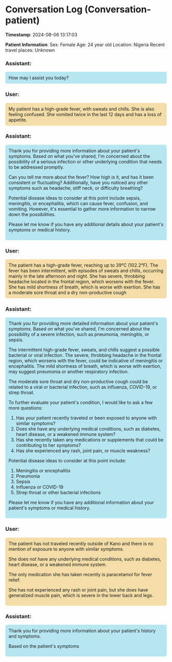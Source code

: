 # Conversation Log (Conversation-patient)

**Timestamp**: 2024-08-06 13:17:03

**Patient Information**:
Sex: Female
Age: 24 year old
Location: Nigeria
Recent travel places: Unknown


### Assistant:

<div style="background-color: #B7E6F3; padding: 10px; border-radius: 5px;">
How may I assist you today?
</div>

### User:

<div style="background-color: #F4DDA8; padding: 10px; border-radius: 5px;">
My patient has a high-grade fever, with sweats and chills. She is also feeling confused. She vomited twice in the last 12 days and has a loss of appetite.
</div>

### Assistant:

<div style="background-color: #B7E6F3; padding: 10px; border-radius: 5px;">
Thank you for providing more information about your patient's symptoms. Based on what you've shared, I'm concerned about the possibility of a serious infection or other underlying condition that needs to be addressed promptly.

Can you tell me more about the fever? How high is it, and has it been consistent or fluctuating? Additionally, have you noticed any other symptoms such as headache, stiff neck, or difficulty breathing?

Potential disease ideas to consider at this point include sepsis, meningitis, or encephalitis, which can cause fever, confusion, and vomiting. However, it's essential to gather more information to narrow down the possibilities.

Please let me know if you have any additional details about your patient's symptoms or medical history.
</div>

### User:

<div style="background-color: #F4DDA8; padding: 10px; border-radius: 5px;">
The patient has a high-grade fever, reaching up to 39°C (102.2°F). The fever has been intermittent, with episodes of sweats and chills, occurring mainly in the late afternoon and night.  She has severe, throbbing headache located in the frontal region, which worsens with the fever. She has mild shortness of breath, which is worse with exertion. She has a moderate sore throat and a dry non-productive cough
</div>

### Assistant:

<div style="background-color: #B7E6F3; padding: 10px; border-radius: 5px;">
Thank you for providing more detailed information about your patient's symptoms. Based on what you've shared, I'm concerned about the possibility of a severe infection, such as pneumonia, meningitis, or sepsis.

The intermittent high-grade fever, sweats, and chills suggest a possible bacterial or viral infection. The severe, throbbing headache in the frontal region, which worsens with the fever, could be indicative of meningitis or encephalitis. The mild shortness of breath, which is worse with exertion, may suggest pneumonia or another respiratory infection.

The moderate sore throat and dry non-productive cough could be related to a viral or bacterial infection, such as influenza, COVID-19, or strep throat.

To further evaluate your patient's condition, I would like to ask a few more questions:

1. Has your patient recently traveled or been exposed to anyone with similar symptoms?
2. Does she have any underlying medical conditions, such as diabetes, heart disease, or a weakened immune system?
3. Has she recently taken any medications or supplements that could be contributing to her symptoms?
4. Has she experienced any rash, joint pain, or muscle weakness?

Potential disease ideas to consider at this point include:

1. Meningitis or encephalitis
2. Pneumonia
3. Sepsis
4. Influenza or COVID-19
5. Strep throat or other bacterial infections

Please let me know if you have any additional information about your patient's symptoms or medical history.
</div>

### User:

<div style="background-color: #F4DDA8; padding: 10px; border-radius: 5px;">
The patient has not traveled recently outside of Kano and there is no mention of exposure to anyone with similar symptoms.

She does not have any underlying medical conditions, such as diabetes, heart disease, or a weakened immune system.

The only medication she has taken recently is paracetamol for fever relief.

She has not experienced any rash or joint pain, but she does have generalized muscle pain, which is severe in the lower back and legs.
</div>

### Assistant:

<div style="background-color: #B7E6F3; padding: 10px; border-radius: 5px;">
Thank you for providing more information about your patient's history and symptoms.

Based on the patient's symptoms
</div>

